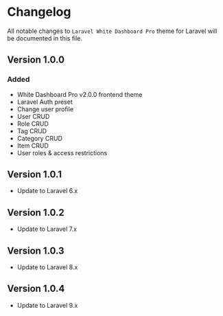 # Changelog

All notable changes to `Laravel White Dashboard Pro` theme for Laravel will be documented in this file.

## Version 1.0.0

### Added
- White Dashboard Pro v2.0.0 frontend theme
- Laravel Auth preset
- Change user profile
- User CRUD
- Role CRUD
- Tag CRUD
- Category CRUD
- Item CRUD
- User roles & access restrictions

## Version 1.0.1

- Update to Laravel 6.x

## Version 1.0.2

- Update to Laravel 7.x

## Version 1.0.3

- Update to Laravel 8.x

## Version 1.0.4

- Update to Laravel 9.x
